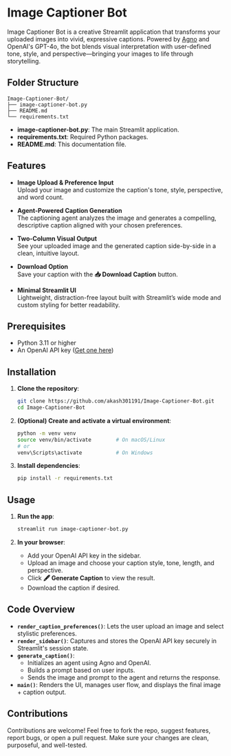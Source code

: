 # Image Captioner Bot

Image Captioner Bot is a creative Streamlit application that transforms your uploaded images into vivid, expressive captions. Powered by [Agno](https://github.com/agno-agi/agno) and OpenAI's GPT-4o, the bot blends visual interpretation with user-defined tone, style, and perspective—bringing your images to life through storytelling.

## Folder Structure

```
Image-Captioner-Bot/
├── image-captioner-bot.py
├── README.md
└── requirements.txt
```

- **image-captioner-bot.py**: The main Streamlit application.
- **requirements.txt**: Required Python packages.
- **README.md**: This documentation file.

## Features

- **Image Upload & Preference Input**  
  Upload your image and customize the caption's tone, style, perspective, and word count.

- **Agent-Powered Caption Generation**  
  The captioning agent analyzes the image and generates a compelling, descriptive caption aligned with your chosen preferences.

- **Two-Column Visual Output**  
  See your uploaded image and the generated caption side-by-side in a clean, intuitive layout.

- **Download Option**  
  Save your caption with the **📥 Download Caption** button.

- **Minimal Streamlit UI**  
  Lightweight, distraction-free layout built with Streamlit’s wide mode and custom styling for better readability.

## Prerequisites

- Python 3.11 or higher  
- An OpenAI API key ([Get one here](https://platform.openai.com/account/api-keys))

## Installation

1. **Clone the repository**:
   ```bash
   git clone https://github.com/akash301191/Image-Captioner-Bot.git
   cd Image-Captioner-Bot
   ```

2. **(Optional) Create and activate a virtual environment**:
   ```bash
   python -m venv venv
   source venv/bin/activate        # On macOS/Linux
   # or
   venv\Scripts\activate           # On Windows
   ```

3. **Install dependencies**:
   ```bash
   pip install -r requirements.txt
   ```

## Usage

1. **Run the app**:
   ```bash
   streamlit run image-captioner-bot.py
   ```

2. **In your browser**:
   - Add your OpenAI API key in the sidebar.
   - Upload an image and choose your caption style, tone, length, and perspective.
   - Click **🖋️ Generate Caption** to view the result.
   - Download the caption if desired.

## Code Overview

- **`render_caption_preferences()`**: Lets the user upload an image and select stylistic preferences.
- **`render_sidebar()`**: Captures and stores the OpenAI API key securely in Streamlit's session state.
- **`generate_caption()`**:  
  - Initializes an agent using Agno and OpenAI.  
  - Builds a prompt based on user inputs.  
  - Sends the image and prompt to the agent and returns the response.
- **`main()`**: Renders the UI, manages user flow, and displays the final image + caption output.

## Contributions

Contributions are welcome! Feel free to fork the repo, suggest features, report bugs, or open a pull request. Make sure your changes are clean, purposeful, and well-tested.